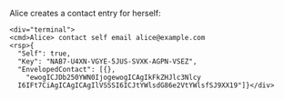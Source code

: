 Alice creates a contact entry for herself:


~~~~
<div="terminal">
<cmd>Alice> contact self email alice@example.com
<rsp>{
  "Self": true,
  "Key": "NAB7-U4XN-VGYE-5JUS-SVXK-AGPN-VSEZ",
  "EnvelopedContact": [{},
    "ewogICJDb250YWN0IjogewogICAgIkFkZHJlc3Nlcy
  I6IFt7CiAgICAgICAgIlVSSSI6ICJtYWlsdG86e2VtYWlsfSJ9XX19"]}</div>
~~~~

